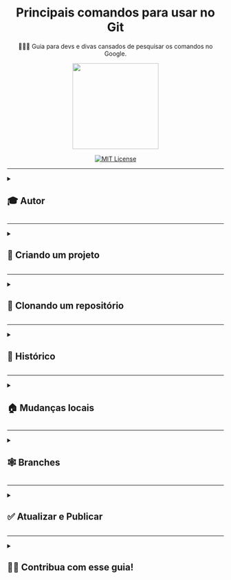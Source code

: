 <div align="center">
  
# Principais comandos para usar no Git
  
👨🏽‍💻 Guia para devs e divas cansados de pesquisar os comandos no Google.
  
  <img src="https://user-images.githubusercontent.com/70871620/193434684-7d0ac05b-39eb-467e-9fb9-50281d5a756f.gif" height="200px">
  
<br>
  
[![MIT License](https://img.shields.io/badge/License-MIT-green.svg)](https://choosealicense.com/licenses/mit/)
 
</div>

---

<details>
<summary><h2>🎓 Autor</h2></summary>

<div align="left">
  
[Matheus Queiroz](https://github.com/matheusqueirozds) |  
:-------------------------:|
 <a href="https://github.com/matheusqueirozds"><img src="https://avatars.githubusercontent.com/u/70871620?v=4" width="100px;" alt="Foto do Matheus Queiroz no GitHub"/></a> |
  
</div>
</details>

---

<details>
<summary><h2>🐣 Criando um projeto</h2></summary>

 Comando | Descrição 
 --- | :--- 
 `git init` | Cria um repositório vazio com o esqueleto de seu projeto. É o primeiro comando a ser digitado ao se criar um repositório. 

</details>

---

<details>
<summary><h2>🤼 Clonando um repositório</h2></summary>

 Comando | Descrição 
 --- | :--- 
 `git clone link-do-repositorio` | Permite que você faça uma cópia das informações de um repositório remoto (do GitHub, por exemplo) para um repositório local (em uma pasta do seu computador).

</details>

---

<details>
<summary><h2>💬 Histórico</h2></summary>

 Comando | Descrição 
 --- | :--- 
 `git log` | Permite verificar o histórico de commits do projeto, começando pelo mais novo
 `git log -- graph` | Mostra de forma mais descritiva e visual o que está acontecendo
 `git log -p nome-do-arquivo` |	Mostra as mudanças ao longo do tempo para um arquivo específico
 `git blame nome-do-arquivo` |	Mostra quem alterou o quê e quando

</details>

---

<details>
<summary><h2>🏠 Mudanças locais</h2></summary>

 Comando | Descrição 
 --- | :--- 
 `git status` | Fornece algumas informações sobre a branch em que você estiver no momento, como seu nome, se ela está atualizada em relação à master/main e quais arquivos foram modificados
 `git add .` | Adiciona todos os arquivos da pasta onde você se encontra à Staging Area (que é local)
 `git add nome-do-arquivo` |	Envia os arquivos modificados, removidos e criados para a Staging Area
 `git commit -m "mensagem explicando a mudança no código"` |	Cria uma versão do seu projeto com os arquivos que estiverem na Staging Area e descreve uma mensagem explicando as modificações realizadas. Importante: não esquecer do comando -m e das aspas ao redor da mensagem
 `comme "mensagem explicando a mudança no código"` |	Adiciona os arquivos a staging area e efetua um commit

</details>

---

<details>
<summary><h2>🕸 Branches</h2></summary>

 Comando | Descrição 
 --- | :--- 
`git branch` | Lista todas as branches no seu repositório local. A branch padrão se chama master ou main
`git branch <nome-da-branch>` |  Permite criar uma nova branch, com o nome que você escolheu
`git checkout <nome-da-branch>` ou `gc`  | Permite acessar uma branch que já foi criada (localmente ou remota)
`git checkout -b <nome-da-branch>` ou `gcb` | Cria uma nova branch e já acessa diretamente
`git branch -D <nome-da-branch>` | Exclui sua branch 
`git push origin <nome-da-branch>` | Empurra a branch para o espaço remoto, juntamente com todos os commits e objetos. Também as branches no repositório remoto caso ainda não existam. 
`pushme` |  Efetua o commit e faz push para o repositório

</details>

---

<details>
<summary><h2>✅ Atualizar e Publicar</h2></summary>

 Comando | Descrição 
 --- | :--- 
`git push origin <nome-da-branch>` | Envia as suas alterações feitas para a branch no repositório remoto. Só envia as alterações que foram commitadas
`git pull origin <nome-da-branch>` ou `git pull` |  Atualiza a branch em questão no seu repositório local com as alterações commitadas na branch remota. Se você já estiver acessando a branch que deseja atualizar

</details>

---

<details>
<summary><h2>🤝🏽 Contribua com esse guia!</h2></summary>

Contribuições são sempre bem-vindas!

Este é um projeto totalmente livre que aceita contribuições via pull requests no GitHub. Este documento tem a responsabilidade de alinhar as contribuições de acordo com os padrões estabelecidos no mesmo. Em caso de dúvidas, [abra uma issue](https://github.com/matheusqueirozds/comandos-git/issues/new).

1. Fork este repositório. Caso não saiba como fazer isso, [clique aqui](https://youtu.be/q-QTbNu8Ybc) para conferir.
2. Verifique se as informações estão corretas e se irá ajudar outros devs e divas.
3. Envie seus commits.
4. Solicite a pull request.
5. Insira um pequeno resumo dos links adicionados.
</details>
